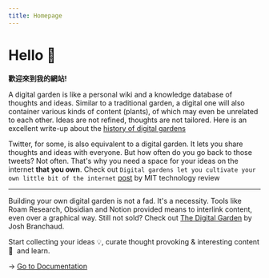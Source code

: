 ```yaml
---
title: Homepage
---
```


# Hello 👋

**歡迎來到我的網站!**

A digital garden is like a personal wiki and a knowledge database of thoughts and ideas. Similar to a traditional garden, a digital one will also container various kinds of content (plants), of which may even be unrelated to each other. Ideas are not refined, thoughts are not tailored. Here is an excellent write-up about the [history of digital gardens](https://maggieappleton.com/garden-history)

Twitter, for some, is also equivalent to a digital garden. It lets you share thoughts and ideas with everyone. But how often do you go back to those tweets? Not often. That's why you need a space for your ideas on the internet **that you own**. Check out `Digital gardens let you cultivate your own little bit of the internet` [post](https://www.technologyreview.com/2020/09/03/1007716/digital-gardens-let-you-cultivate-your-own-little-bit-of-the-internet/) by MIT technology review

<hr />

Building your own digital garden is not a fad. It's a necessity. Tools like Roam Research, Obsidian and Notion provided means to interlink content, even over a graphical way. Still not sold? Check out [The Digital Garden](https://dev.to/jbranchaud/the-digital-garden-l10) by Josh Branchaud.

Start collecting your ideas 💡, curate thought provoking & interesting content 💬&nbsp; and learn.

→ [Go to Documentation](/articles)
